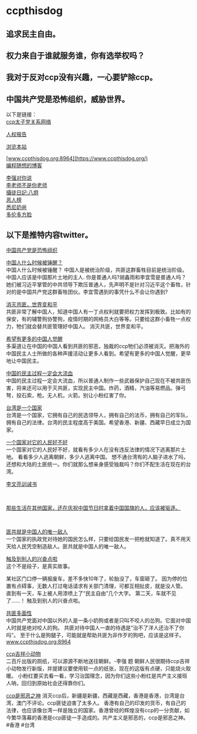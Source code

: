 # ccpthisdog

## 追求民主自由。
## 权力来自于谁就服务谁，你有选举权吗？
## 我对于反对ccp没有兴趣，一心要铲除ccp。
## 中国共产党是恐怖组织，威胁世界。
以下是链接：<br />
[ccp太子党关系网络](https://github.com/programthink/zhao)<br />

[人权报告](https://a.com) <br />

[浏览本站](https://ccpthisbigdog.github.io/ccpthisdog/)
<br />

[www.ccpthisdog.org:8964](https://www.ccpthisdog.org/) <br />
[编程随想的博客](https://program-think.blogspot.com/)<br />


[李强对你说](https://x.com/lisaytoyou)<br />
[李老师不是你老师](https://x.com/whyyoutouzhele)<br />
[攝徒日記:八炯](https://youtube.com/@funtv8964)<br />
[恶人榜](https://www.fiendlist.info) <br />
[悉尼奶爸](https://youtube.com/@sydneydaddy1) <br />
[多伦多方脸](https://youtube.com/@torontobigface) <br />

## 以下是推特内容twitter。

[中国共产党是恐怖组织](https://x.com/lisaytoyou/status/1883942071318515739)   <br />

[中国人什么时候被锤醒？](https://x.com/lisaytoyou/status/1876032401446699340)
<br />
中国人什么时候被锤醒？ 
中国人是被统治阶级，共匪这群畜牲目前是统治阶级。中国人应该是中国那片土地的主人.
你是普通人吗?胡鑫雨和李宜雪是普通人吗？她们被习近平掌管的中共领导下欺压普通人，先声明不是针对习近平这个畜牲，针对的是中国共产党这群畜牲团伙。李宜雪遇到的事凭什么不会让你遇到?
<br />

[消灭共匪，世界变和平](https://x.com/lisaytoyou/status/1896192181368697175)  <br />
共匪非常了解中国人，知道中国人有一丁点权利就要把权力发挥到极致。比如有的保安，有的辅警狗协警狗，疫情时期的网格员大白等等。只要给这群小畜牲一点权力，牠们就会替共匪管理好中国人。
消灭共匪，世界变和平。
<br />

[希望有更多的中国人觉醒](https://x.com/lisaytoyou/status/1893678483051544674) <br />
多渠道让在中国的中国人看到共匪的邪恶，独裁的ccp牠们必须被消灭。把海外的中国民主人士所做的各种声援活动让更多人看到。希望有更多的中国人觉醒，更早地让中国民主。
<br />

[中国的民主过程一定会大流血](https://x.com/lisaytoyou/status/1890853850237510027)  <br />
中国的民主过程一定会大流血，所以普通人制作一些武器保护自己现在不被共匪伤害，将来还可以用于灭共匪，实现民主中国。炸药，酒精，汽油等易燃品。弹弓弩，投石索，枪。无人机，火箭。别让小粉红害了你。
<br />

[台湾是一个国家](https://x.com/lisaytoyou/status/1889653110785614335)  <br />
台湾是一个国家，它拥有自己的民选领导人，拥有自己的法币，拥有自己的军队，拥有自己的法律。台湾的民主程度高于美国。希望香港、新疆、西藏早日成立为国家。
<br />

[一个国家对它的人民好不好](https://x.com/lisaytoyou/status/1876040881469592042)  <br />
一个国家对它的人民好不好，就看有多少人在没有违反法律的情况下逃离那片土地。
看看多少人逃离朝鲜，多少人逃离中国。
想不通台湾有的人脑子进水了吗，还想和大陆的土匪统一。你们就那么想亲身感受独裁吗？你们不配生活在现在的台湾。
<br />

[李文亮训诫书](https://x.com/lisaytoyou/status/1875555709305364544)

<br />

[那些生活在其他国家，还在庆祝中国节日时拿着中国国旗的人，应该被驱逐。](https://x.com/lisaytoyou/status/1866323444402421772)

<br />

[匪共就是中国人的唯一敌人](https://x.com/lisaytoyou/status/1863592219036336588)  <br />
一个国家的执政党对待她的国民怎么样，只要给国民发一把枪就知道了。真不用天天给人民凭空制造敌人。匪共就是中国人的唯一敌人。<br />

[触及到别人的兴奋点啦](https://x.com/lisaytoyou/status/1863421956818657737) 
<br />
这个不是段子，是真实故事。

某社区门口停一辆报废车，差不多快10年了，轮胎没了，车窗砸了。
因为停的位置有点碍事，无数人打过电话请求有关部门清理，可都互相扯皮，就是没人管。
直到有一天，车上被人用漆喷上了“民主自由”几个大字。
第二天，车就不见了……！
触及到别人的兴奋点啦。<br />

[共匪多面性](https://x.com/lisaytoyou/status/1862990488627806615)
<br />
中国共产党面对中国以外的人是一条小奶狗或者是只叫不咬人的怂狗。它面对中国人时就是绝对咬人的狗。
共匪对待中国人一直的待遇是“治不了洋人还治不了你吗”。
至于什么是狗腿子，可能就是帮助共匪为非作歹的狗吧，应该是这样子。
www.ccpthisdog.org:8964
<br />

[ccp吉祥小动物](https://x.com/lisaytoyou/status/1862854122594070848) 
<br />
二百斤出版的厕纸，可以源源不断地送往朝鲜。-李强 题
朝鲜人民很期待ccp吉祥小动物发行新版，并提建议要使用软一点的纸张，现在的这版有点硬，只能烧火取暖。
小粉红要买去看一看，学习治国理念，因为你们这些小粉红是共产主义接班人呐，回归到原始社会还得靠你们。
<br />

[ccp是邪恶之神](https://x.com/lisaytoyou/status/1861910466760478724)
消灭ccp后，新疆是新疆，西藏是西藏，香港是香港，台湾是台湾，澳门不评论。ccp匪徒迫害了太多人。
香港有自己的印发的货币，有自己的法律，也应该像台湾一样是独立的国家。香港曾经的辉煌没有ccp的一分贡献，如今繁华落幕的香港是ccp匪徒一手造成的。共产主义是邪恶的，ccp是邪恶之神。#香港 #台湾
<br />
